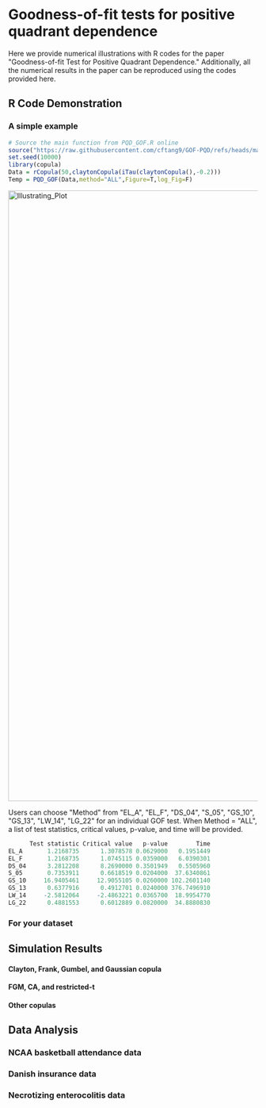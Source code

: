 # Goodness-of-fit tests for positive quadrant dependence

Here we provide numerical illustrations with R codes for the paper "Goodness-of-fit Test for Positive Quadrant Dependence." 
Additionally, all the numerical results in the paper can be reproduced using the codes provided here. 

## R Code Demonstration

### A simple example
```R
# Source the main function from PQD_GOF.R online
source("https://raw.githubusercontent.com/cftang9/GOF-PQD/refs/heads/main/PQD_GOF.R")
set.seed(10000)
library(copula)
Data = rCopula(50,claytonCopula(iTau(claytonCopula(),-0.2)))
Temp = PQD_GOF(Data,method="ALL",Figure=T,log_Fig=F)
```

<img width="2186" height="1232" alt="Illustrating_Plot" src="https://github.com/user-attachments/assets/4735d9b8-e134-453a-b45c-4a7438bb1530" />

Users can choose "Method" from "EL_A", "EL_F", "DS_04", "S_05", "GS_10", "GS_13", "LW_14", "LG_22" for an individual GOF test. 
When Method = "ALL", a list of test statistics, critical values, p-value, and time will be provided. 
```R
      Test statistic Critical value   p-value        Time
EL_A       1.2168735      1.3078578 0.0629000   0.1951449
EL_F       1.2168735      1.0745115 0.0359000   6.0390301
DS_04      3.2812208      8.2690000 0.3501949   0.5505960
S_05       0.7353911      0.6618519 0.0204000  37.6340861
GS_10     16.9405461     12.9055105 0.0260000 102.2601140
GS_13      0.6377916      0.4912701 0.0240000 376.7496910
LW_14     -2.5812064     -2.4863221 0.0365700  18.9954770
LG_22      0.4881553      0.6012889 0.0820000  34.8880830
```




### For your dataset

## Simulation Results

#### Clayton, Frank, Gumbel, and Gaussian copula

#### FGM, CA, and restricted-t

#### Other copulas

####

## Data Analysis

### NCAA basketball attendance data

### Danish insurance data

### Necrotizing enterocolitis data























